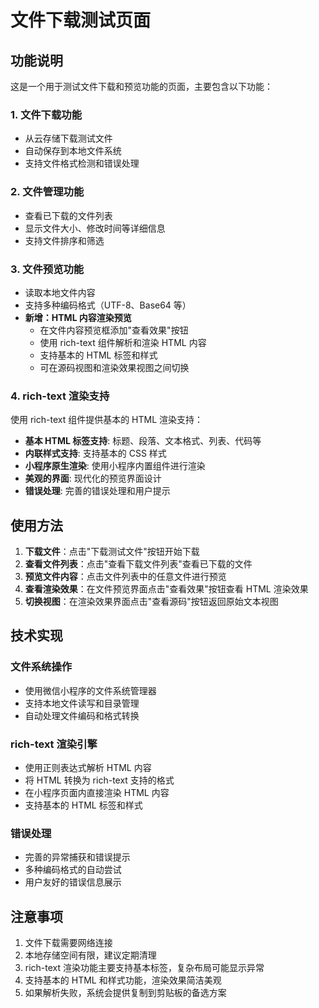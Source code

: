 # 文件下载测试页面

## 功能说明

这是一个用于测试文件下载和预览功能的页面，主要包含以下功能：

### 1. 文件下载功能

- 从云存储下载测试文件
- 自动保存到本地文件系统
- 支持文件格式检测和错误处理

### 2. 文件管理功能

- 查看已下载的文件列表
- 显示文件大小、修改时间等详细信息
- 支持文件排序和筛选

### 3. 文件预览功能

- 读取本地文件内容
- 支持多种编码格式（UTF-8、Base64 等）
- **新增：HTML 内容渲染预览**
  - 在文件内容预览框添加"查看效果"按钮
  - 使用 rich-text 组件解析和渲染 HTML 内容
  - 支持基本的 HTML 标签和样式
  - 可在源码视图和渲染效果视图之间切换

### 4. rich-text 渲染支持

使用 rich-text 组件提供基本的 HTML 渲染支持：

- **基本 HTML 标签支持**: 标题、段落、文本格式、列表、代码等
- **内联样式支持**: 支持基本的 CSS 样式
- **小程序原生渲染**: 使用小程序内置组件进行渲染
- **美观的界面**: 现代化的预览界面设计
- **错误处理**: 完善的错误处理和用户提示

## 使用方法

1. **下载文件**：点击"下载测试文件"按钮开始下载
2. **查看文件列表**：点击"查看下载文件列表"查看已下载的文件
3. **预览文件内容**：点击文件列表中的任意文件进行预览
4. **查看渲染效果**：在文件预览界面点击"查看效果"按钮查看 HTML 渲染效果
5. **切换视图**：在渲染效果界面点击"查看源码"按钮返回原始文本视图

## 技术实现

### 文件系统操作

- 使用微信小程序的文件系统管理器
- 支持本地文件读写和目录管理
- 自动处理文件编码和格式转换

### rich-text 渲染引擎

- 使用正则表达式解析 HTML 内容
- 将 HTML 转换为 rich-text 支持的格式
- 在小程序页面内直接渲染 HTML 内容
- 支持基本的 HTML 标签和样式

### 错误处理

- 完善的异常捕获和错误提示
- 多种编码格式的自动尝试
- 用户友好的错误信息展示

## 注意事项

1. 文件下载需要网络连接
2. 本地存储空间有限，建议定期清理
3. rich-text 渲染功能主要支持基本标签，复杂布局可能显示异常
4. 支持基本的 HTML 和样式功能，渲染效果简洁美观
5. 如果解析失败，系统会提供复制到剪贴板的备选方案
